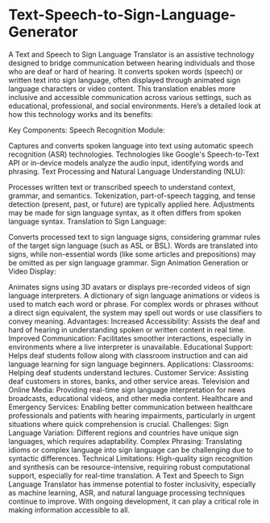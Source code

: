 # Text-Speech-to-Sign-Language-Generator
A Text and Speech to Sign Language Translator is an assistive technology designed to bridge communication between hearing individuals and those who are deaf or hard of hearing. It converts spoken words (speech) or written text into sign language, often displayed through animated sign language characters or video content. This translation enables more inclusive and accessible communication across various settings, such as educational, professional, and social environments. Here’s a detailed look at how this technology works and its benefits:

Key Components:
Speech Recognition Module:

Captures and converts spoken language into text using automatic speech recognition (ASR) technologies.
Technologies like Google's Speech-to-Text API or in-device models analyze the audio input, identifying words and phrasing.
Text Processing and Natural Language Understanding (NLU):

Processes written text or transcribed speech to understand context, grammar, and semantics.
Tokenization, part-of-speech tagging, and tense detection (present, past, or future) are typically applied here.
Adjustments may be made for sign language syntax, as it often differs from spoken language syntax.
Translation to Sign Language:

Converts processed text to sign language signs, considering grammar rules of the target sign language (such as ASL or BSL).
Words are translated into signs, while non-essential words (like some articles and prepositions) may be omitted as per sign language grammar.
Sign Animation Generation or Video Display:

Animates signs using 3D avatars or displays pre-recorded videos of sign language interpreters.
A dictionary of sign language animations or videos is used to match each word or phrase.
For complex words or phrases without a direct sign equivalent, the system may spell out words or use classifiers to convey meaning.
Advantages:
Increased Accessibility: Assists the deaf and hard of hearing in understanding spoken or written content in real time.
Improved Communication: Facilitates smoother interactions, especially in environments where a live interpreter is unavailable.
Educational Support: Helps deaf students follow along with classroom instruction and can aid language learning for sign language beginners.
Applications:
Classrooms: Helping deaf students understand lectures.
Customer Service: Assisting deaf customers in stores, banks, and other service areas.
Television and Online Media: Providing real-time sign language interpretation for news broadcasts, educational videos, and other media content.
Healthcare and Emergency Services: Enabling better communication between healthcare professionals and patients with hearing impairments, particularly in urgent situations where quick comprehension is crucial.
Challenges:
Sign Language Variation: Different regions and countries have unique sign languages, which requires adaptability.
Complex Phrasing: Translating idioms or complex language into sign language can be challenging due to syntactic differences.
Technical Limitations: High-quality sign recognition and synthesis can be resource-intensive, requiring robust computational support, especially for real-time translation.
A Text and Speech to Sign Language Translator has immense potential to foster inclusivity, especially as machine learning, ASR, and natural language processing techniques continue to improve. With ongoing development, it can play a critical role in making information accessible to all.
